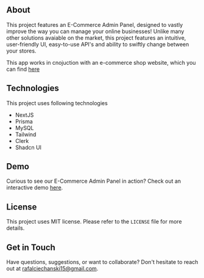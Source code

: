 ## About

This project features an  E-Commerce Admin Panel, designed to vastly improve the way you can manage your online businesses! Unlike many other solutions avaiable on the market, this project features an intuitive, user-friendly UI, easy-to-use API's and ability to swiftly change between your stores.

This app works in cnojuction with an e-commerce shop website, which you can find [here](https://github.com/Sdfeagt/E-commerce-shop-page)

## Technologies

This project uses following technologies
* NextJS
* Prisma
* MySQL
* Tailwind
* Clerk
* Shadcn UI

## Demo

Curious to see our E-Commerce Admin Panel in action? Check out an interactive demo [here](e-commerce-admin-page.vercel.app).

## License

This project uses MIT license. Please refer to the `LICENSE` file for more details.

## Get in Touch

Have questions, suggestions, or want to collaborate? Don't hesitate to reach out at rafalciechanski15@gmail.com. 

